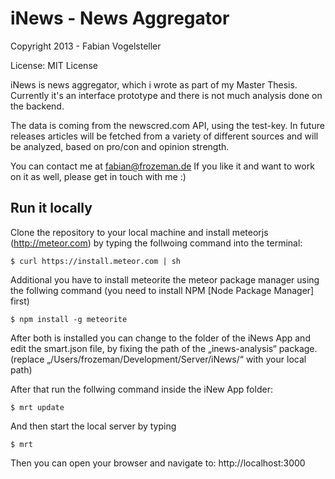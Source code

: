 iNews - News Aggregator
=======================

Copyright 2013 - Fabian Vogelsteller

License:
MIT License


iNews is news aggregator, which i wrote as part of my Master Thesis.
Currently it's an interface prototype and there is not much analysis done on the backend.

The data is coming from the newscred.com API, using the test-key.
In future releases articles will be fetched from a variety of different sources and will be analyzed, based on pro/con and opinion strength.

You can contact me at fabian@frozeman.de
If you like it and want to work on it as well, please get in touch with me :)


Run it locally
------------

Clone the repository to your local machine and install meteorjs
(http://meteor.com) by typing the follwoing command into the terminal:

    $ curl https://install.meteor.com | sh


Additional you have to install meteorite the meteor package manager using the follwing command (you need to install NPM [Node Package Manager] first)

    $ npm install -g meteorite

After both is installed you can change to the folder of the iNews App and edit the smart.json file, by fixing the path of the „inews-analysis“ package.
(replace „/Users/frozeman/Development/Server/iNews/“ with your local path)

After that run the follwing command inside the iNew App folder:

    $ mrt update

And then start the local server by typing

    $ mrt

Then you can open your browser and navigate to:
http://localhost:3000